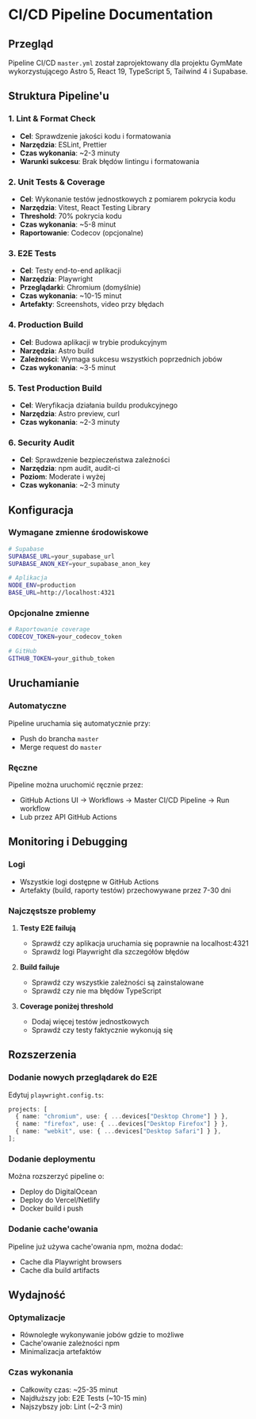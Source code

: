 # CI/CD Pipeline Documentation

## Przegląd

Pipeline CI/CD `master.yml` został zaprojektowany dla projektu GymMate wykorzystującego Astro 5, React 19, TypeScript 5, Tailwind 4 i Supabase.

## Struktura Pipeline'u

### 1. Lint & Format Check

- **Cel**: Sprawdzenie jakości kodu i formatowania
- **Narzędzia**: ESLint, Prettier
- **Czas wykonania**: ~2-3 minuty
- **Warunki sukcesu**: Brak błędów lintingu i formatowania

### 2. Unit Tests & Coverage

- **Cel**: Wykonanie testów jednostkowych z pomiarem pokrycia kodu
- **Narzędzia**: Vitest, React Testing Library
- **Threshold**: 70% pokrycia kodu
- **Czas wykonania**: ~5-8 minut
- **Raportowanie**: Codecov (opcjonalne)

### 3. E2E Tests

- **Cel**: Testy end-to-end aplikacji
- **Narzędzia**: Playwright
- **Przeglądarki**: Chromium (domyślnie)
- **Czas wykonania**: ~10-15 minut
- **Artefakty**: Screenshots, video przy błędach

### 4. Production Build

- **Cel**: Budowa aplikacji w trybie produkcyjnym
- **Narzędzia**: Astro build
- **Zależności**: Wymaga sukcesu wszystkich poprzednich jobów
- **Czas wykonania**: ~3-5 minut

### 5. Test Production Build

- **Cel**: Weryfikacja działania buildu produkcyjnego
- **Narzędzia**: Astro preview, curl
- **Czas wykonania**: ~2-3 minuty

### 6. Security Audit

- **Cel**: Sprawdzenie bezpieczeństwa zależności
- **Narzędzia**: npm audit, audit-ci
- **Poziom**: Moderate i wyżej
- **Czas wykonania**: ~2-3 minuty

## Konfiguracja

### Wymagane zmienne środowiskowe

```bash
# Supabase
SUPABASE_URL=your_supabase_url
SUPABASE_ANON_KEY=your_supabase_anon_key

# Aplikacja
NODE_ENV=production
BASE_URL=http://localhost:4321
```

### Opcjonalne zmienne

```bash
# Raportowanie coverage
CODECOV_TOKEN=your_codecov_token

# GitHub
GITHUB_TOKEN=your_github_token
```

## Uruchamianie

### Automatyczne

Pipeline uruchamia się automatycznie przy:

- Push do brancha `master`
- Merge request do `master`

### Ręczne

Pipeline można uruchomić ręcznie przez:

- GitHub Actions UI → Workflows → Master CI/CD Pipeline → Run workflow
- Lub przez API GitHub Actions

## Monitoring i Debugging

### Logi

- Wszystkie logi dostępne w GitHub Actions
- Artefakty (build, raporty testów) przechowywane przez 7-30 dni

### Najczęstsze problemy

1. **Testy E2E failują**
   - Sprawdź czy aplikacja uruchamia się poprawnie na localhost:4321
   - Sprawdź logi Playwright dla szczegółów błędów

2. **Build failuje**
   - Sprawdź czy wszystkie zależności są zainstalowane
   - Sprawdź czy nie ma błędów TypeScript

3. **Coverage poniżej threshold**
   - Dodaj więcej testów jednostkowych
   - Sprawdź czy testy faktycznie wykonują się

## Rozszerzenia

### Dodanie nowych przeglądarek do E2E

Edytuj `playwright.config.ts`:

```typescript
projects: [
  { name: "chromium", use: { ...devices["Desktop Chrome"] } },
  { name: "firefox", use: { ...devices["Desktop Firefox"] } },
  { name: "webkit", use: { ...devices["Desktop Safari"] } },
];
```

### Dodanie deploymentu

Można rozszerzyć pipeline o:

- Deploy do DigitalOcean
- Deploy do Vercel/Netlify
- Docker build i push

### Dodanie cache'owania

Pipeline już używa cache'owania npm, można dodać:

- Cache dla Playwright browsers
- Cache dla build artifacts

## Wydajność

### Optymalizacje

- Równoległe wykonywanie jobów gdzie to możliwe
- Cache'owanie zależności npm
- Minimalizacja artefaktów

### Czas wykonania

- Całkowity czas: ~25-35 minut
- Najdłuższy job: E2E Tests (~10-15 min)
- Najszybszy job: Lint (~2-3 min)
